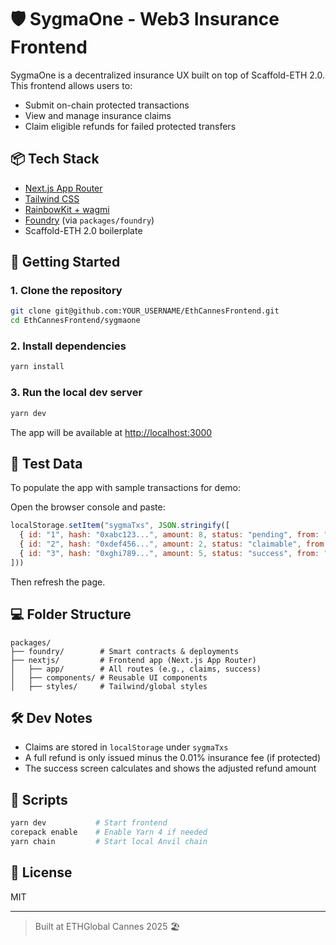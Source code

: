 # 🛡️ SygmaOne - Web3 Insurance Frontend

SygmaOne is a decentralized insurance UX built on top of Scaffold-ETH 2.0. This frontend allows users to:

- Submit on-chain protected transactions
- View and manage insurance claims
- Claim eligible refunds for failed protected transfers

## 📦 Tech Stack

- [Next.js App Router](https://nextjs.org/)
- [Tailwind CSS](https://tailwindcss.com/)
- [RainbowKit + wagmi](https://www.rainbowkit.com/)
- [Foundry](https://book.getfoundry.sh/) (via `packages/foundry`)
- Scaffold-ETH 2.0 boilerplate

## 🚀 Getting Started

### 1. Clone the repository
```bash
git clone git@github.com:YOUR_USERNAME/EthCannesFrontend.git
cd EthCannesFrontend/sygmaone
```

### 2. Install dependencies
```bash
yarn install
```

### 3. Run the local dev server
```bash
yarn dev
```

The app will be available at [http://localhost:3000](http://localhost:3000)

## 🧪 Test Data
To populate the app with sample transactions for demo:

Open the browser console and paste:
```js
localStorage.setItem("sygmaTxs", JSON.stringify([
  { id: "1", hash: "0xabc123...", amount: 8, status: "pending", from: "0xabc...", to: "0xdef...", asset: "ETH", provider: "Stargate", protected: true },
  { id: "2", hash: "0xdef456...", amount: 2, status: "claimable", from: "0xabc...", to: "0xdef...", asset: "ETH", provider: "1inch", protected: true },
  { id: "3", hash: "0xghi789...", amount: 5, status: "success", from: "0xabc...", to: "0xdef...", asset: "ETH", provider: "Uniswap", protected: false }
]))
```

Then refresh the page.

## 💻 Folder Structure

```
packages/
├── foundry/        # Smart contracts & deployments
├── nextjs/         # Frontend app (Next.js App Router)
│   ├── app/        # All routes (e.g., claims, success)
│   ├── components/ # Reusable UI components
│   ├── styles/     # Tailwind/global styles
```

## 🛠️ Dev Notes
- Claims are stored in `localStorage` under `sygmaTxs`
- A full refund is only issued minus the 0.01% insurance fee (if protected)
- The success screen calculates and shows the adjusted refund amount

## 🧰 Scripts
```bash
yarn dev           # Start frontend
corepack enable    # Enable Yarn 4 if needed
yarn chain         # Start local Anvil chain
```

## 📝 License
MIT

---

> Built at ETHGlobal Cannes 2025 🏖️

